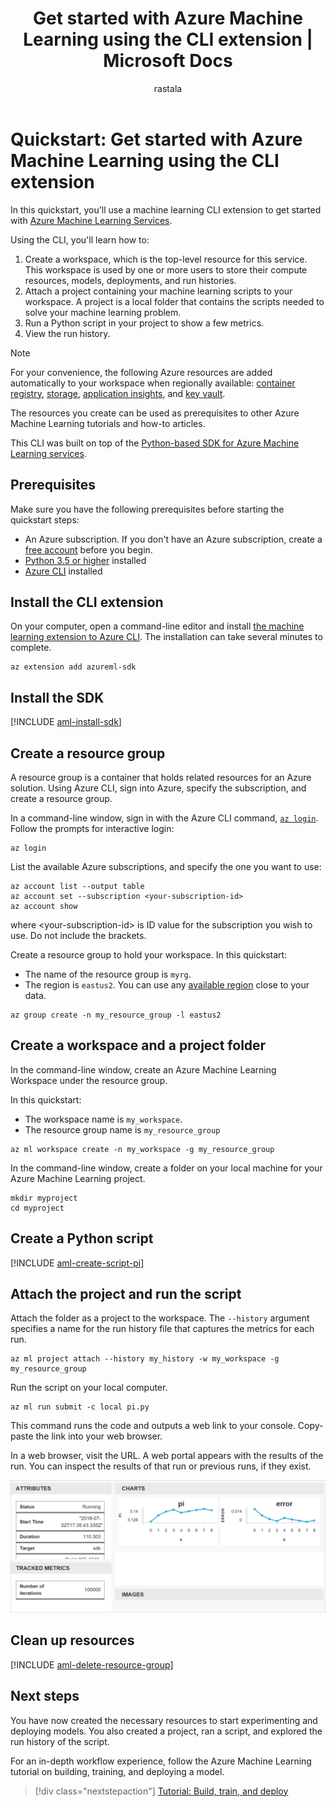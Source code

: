 ﻿---
title: Get started with Azure Machine Learning using the CLI extension | Microsoft Docs
description: In this quickstart, you will learn how to get started with Azure Machine Learning Services using the Azure Machine Learning CLI extension.
services: machine-learning
ms.service: machine-learning
ms.component: core
ms.topic: quickstart
author: rastala
ms.author: roastala
ms.reviewer: sgilley
ms.date: 7/27/2018
---
# Quickstart: Get started with Azure Machine Learning using the CLI extension

In this quickstart, you'll use a machine learning CLI extension to get started with [Azure Machine Learning Services](overview-what-is-azure-ml.md).

Using the CLI, you'll learn how to:

1. Create a workspace, which is the top-level resource for this service. This workspace is used by one or more users to store their compute resources, models, deployments, and run histories.
1. Attach a project containing your machine learning scripts to your workspace.   A project is a local folder that contains the scripts needed to solve your machine learning problem.  
1. Run a Python script in your project to show a few metrics.
1. View the run history.

> [!NOTE]
> For your convenience, the following Azure resources are added automatically to your workspace when regionally available:  [container registry](https://azure.microsoft.com/en-us/services/container-registry/), [storage](https://azure.microsoft.com/en-us/services/storage/), [application insights](https://azure.microsoft.com/en-us/services/application-insights/), and [key vault](https://azure.microsoft.com/en-us/services/key-vault/).

The resources you create can be used as prerequisites to other Azure Machine Learning tutorials and how-to articles.

This CLI was built on top of the [Python-based SDK for Azure Machine Learning services](reference-azure-machine-learning-sdk.md).

## Prerequisites

Make sure you have the following prerequisites before starting the quickstart steps:

+ An Azure subscription. If you don't have an Azure subscription, create a [free account](https://azure.microsoft.com/free/?WT.mc_id=A261C142F) before you begin.
+ [Python 3.5 or higher](https://www.python.org/) installed
+ [Azure CLI](https://docs.microsoft.com/cli/azure/install-azure-cli?view=azure-cli-latest) installed

## Install the CLI extension

On your computer, open a command-line editor and install [the machine learning extension to Azure CLI](reference-azure-machine-learning-cli.md).  The installation can take several minutes to complete.

```azurecli
az extension add azureml-sdk
```

## Install the SDK

[!INCLUDE [aml-install-sdk](../../../includes/aml-install-sdk.md)]

## Create a resource group

A resource group is a container that holds related resources for an Azure solution. Using Azure CLI, sign into Azure, specify the subscription, and create a resource group.

In a command-line window, sign in with the Azure CLI command, [`az login`](https://docs.microsoft.com/cli/azure/reference-index?view=azure-cli-latest#az-login). Follow the prompts for interactive login:
    
   ```azurecli
   az login
   ```

List the available Azure subscriptions, and specify the one you want to use:
   ```azurecli
   az account list --output table
   az account set --subscription <your-subscription-id>
   az account show
   ```
   where \<your-subscription-id\> is ID value for the subscription you wish to use. Do not include the brackets.

Create a resource group to hold your workspace.
   In this quickstart:
   + The name of the resource group is `myrg`.
   + The region is `eastus2`. You can use any [available region](https://azure.microsoft.com/global-infrastructure/services/) close to your data.  

   ```azurecli
   az group create -n my_resource_group -l eastus2
   ```

## Create a workspace and a project folder

In the command-line window, create an Azure Machine Learning Workspace under the resource group.


   In this quickstart:
   + The workspace name is `my_workspace`.
   + The resource group name is `my_resource_group`

   ```azurecli
   az ml workspace create -n my_workspace -g my_resource_group
   ```

In the command-line window, create a folder on your local machine for your Azure Machine Learning project.

   ```
   mkdir myproject
   cd myproject
   ```

## Create a Python script

[!INCLUDE [aml-create-script-pi](../../../includes/aml-create-script-pi.md)]

## Attach the project and run the script

Attach the folder as a project to the workspace. The `--history` argument specifies a name for the run history file that captures the metrics for each run.

   ```azurecli
   az ml project attach --history my_history -w my_workspace -g my_resource_group
   ```

Run the script on your local computer.

   ```azurecli
   az ml run submit -c local pi.py
   ```

   This command runs the code and outputs a web link to your console. Copy-paste the link into your web browser.

In a web browser, visit the URL. A web portal appears with the results of the run. You can inspect the results of that run or previous runs, if they exist.

   ![view history](./media/quickstart-get-started/web-results.png)

## Clean up resources

[!INCLUDE [aml-delete-resource-group](../../../includes/aml-delete-resource-group.md)]

## Next steps
You have now created the necessary resources to start experimenting and deploying models. You also created a project, ran a script, and explored the run history of the script.

For an in-depth workflow experience, follow the Azure Machine Learning tutorial on building, training, and deploying a model.

> [!div class="nextstepaction"]
> [Tutorial: Build, train, and deploy](tutorial-train-models-with-aml.md)